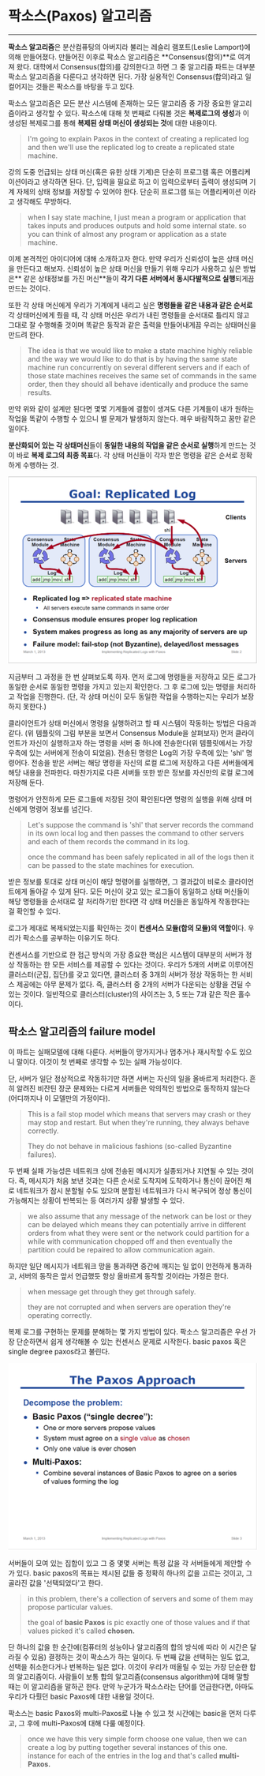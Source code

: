 # 팍소스\(Paxos\) 알고리즘

---

**팍소스 알고리즘**은 분산컴퓨팅의 아버지라 불리는 레슬리 램포트\(Leslie Lamport\)에 의해 만들어졌다. 만들어진 이후로 팍소스 알고리즘은 **Consensus\(합의\)**로 여겨져 왔다. 대학에서 Consensus\(합의\)를 강의한다고 하면 그 중 알고리즘 파트는 대부분 팍소스 알고리즘을 다룬다고 생각하면 된다. 가장 실용적인 Consensus\(합의\)라고 일컬어지는 것들은 팍소스를 바탕을 두고 있다.

팍소스 알고리즘은 모든 분산 시스템에 존재하는 모든 알고리즘 중 가장 중요한 알고리즘이라고 생각할 수 있다. 팍소스에 대해 첫 번째로 다뤄볼 것은 **복제로그의 생성**과 이 생성된 복제로그를 통해 **복제된 상태 머신이 생성되는 것**에 대한 내용이다.

> I'm going to explain Paxos in the context of creating a replicated log and then we'll use the replicated log to create a replicated state machine.

강의 도중 언급되는 상태 머신\(혹은 유한 상태 기계\)은 단순히 프로그램 혹은 어플리케이션이라고 생각하면 된다. 단, 입력을 필요로 하고 이 입력으로부터 출력이 생성되며 기계 자체의 상태 정보를 저장할 수 있어야 한다. 단순히 프로그램 또는 어플리케이션 이라고 생각해도 무방하다.

> when I say state machine, I just mean a program or application that takes inputs and produces outputs and hold some internal state. so you can think of almost any program or application as a state machine.

이제 본격적인 아이디어에 대해 소개하고자 한다. 만약 우리가 신뢰성이 높은 상태 머신을 만든다고 해보자. 신뢰성이 높은 상태 머신을 만들기 위해 우리가 사용하고 싶은 방법은** 같은 상태정보를 가진 머신**들이 **각기 다른 서버에서 동시다발적으로 실행**되게끔 만드는 것이다.

또한 각 상태 머신에게 우리가 기계에게 내리고 싶은 **명령들을 같은 내용과 같은 순서로** 각 상태머신에게 줬을 때, 각 상태 머신은 우리가 내린 명령들을 순서대로 틀리지 않고 그대로 잘 수행해줄 것이며 똑같은 동작과 같은 출력을 만들어내게끔 우리는 상태머신을 만드려 한다.

> The idea is that we would like to make a state machine highly reliable and the way we would like to do that is by having the same state machine run concurrently on several different servers and if each of those state machines receives the same set of commands in the same order, then they should all behave identically and produce the same results.

만약 위와 같이 설계만 된다면 몇몇 기계들에 결함이 생겨도 다른 기계들이 내가 원하는 작업을 똑같이 수행할 수 있으니 별 문제가 발생하지 않는다. 매우 바람직하고 꿈만 같은 일이다.

**분산화되어 있는 각 상태머신**들이 **동일한 내용의 작업을 같은 순서로 실행**하게 만드는 것이 바로 **복제 로그의 최종 목표**다. 각 상태 머신들이 각자 받은 명령을 같은 순서로 정확하게 수행하는 것.

![](/assets/0.PNG)

지금부터 그 과정을 한 번 살펴보도록 하자. 먼저 로그에 명령들을 저장하고 모든 로그가 동일한 순서로 동일한 명령을 가지고 있는지 확인한다. 그 후  로그에 있는 명령을 처리하고 작업을 진행한다. \(단, 각 상태 머신이 모두 동일한 작업을 수행하는지는 우리가 보장하지 못한다.\)

클라이언트가 상태 머신에서 명령을 실행하려고 할 때 시스템이 작동하는 방법은 다음과 같다. \(위 템플릿의 그림 부분을 보면서 Consensus Module을 살펴보자\) 먼저 클라이언트가 자신이 실행하고자 하는 명령을 서버 중 하나에 전송한다\(위 템플릿에서는 가장 우측에 있는 서버에게 전송이 되었음\). 전송된 명령은 Log의 가장 우측에 있는 'shl' 명령어다. 전송을 받은 서버는 해당 명령을 자신의 로컬 로그에 저장하고 다른 서버들에게 해당 내용을 전파한다. 마찬가지로 다른 서버들 또한 받은 정보를 자신만의 로컬 로그에 저장해 둔다.

명령어가 안전하게 모든 로그들에 저장된 것이 확인된다면 명령의 실행을 위해 상태 머신에게 명령어 정보를 넘긴다.

> Let's suppose the command is 'shl' that server records the command in its own local log and then passes the command to other servers and each of them records the command in its log.
>
> once the command has been safely replicated in all of the logs then it can be passed to the state machines for execution.

받은 정보를 토대로 상태 머신이 해당 명령어를 실행하면, 그 결과값이 비로소 클라이언트에게 돌아갈 수 있게 된다. 모든 머신이 갖고 있는 로그들이 동일하고 상태 머신들이 해당 명령들을 순서대로 잘 처리하기만 한다면 각 상태 머신들은 동일하게 작동한다는 걸 확인할 수 있다.

로그가 제대로 복제되었는지를 확인하는 것이 **컨센서스 모듈\(합의 모듈\)의 역할이**다. 우리가 팍소스를 공부하는 이유기도 하다.

컨센서스를 기반으로 한 접근 방식의 가장 중요한 핵심은 시스템이 대부분의 서버가 정상 작동하는 한 모든 서비스를 제공할 수 있다는 것이다. 우리가 5개의 서버로 이루어진  클러스터\(군집, 집단\)를 갖고 있다면, 클러스터 중 3개의 서버가 정상 작동하는 한 서비스 제공에는 아무 문제가 없다. 즉, 클러스터 중 2개의 서버가 다운되는 상황을 견딜 수 있는 것이다. 일반적으로 클러스터\(cluster\)의 사이즈는 3, 5 또는 7과 같은 작은 홀수이다.

## 팍소스 알고리즘의 failure model

이 파트는 실패모델에 대해 다룬다. 서버들이 망가지거나 멈추거나 재시작할 수도 있으니 말이다. 이것이 첫 번째로 생각할 수 있는 실패 가능성이다.

단, 서버가 일단 정상적으로 작동하기만 하면 서버는 자신의 일을 올바르게 처리한다. 흔히 알려진 비잔틴 장군 문제와는 다르게 서버들은 악의적인 방법으로 동작하지 않는다\(어디까지나 이 모델만의 가정이다\).

> This is a fail stop model which means that servers may crash or they may stop and restart. But when they're running, they always behave correctly.
>
> They do not behave in malicious fashions \(so-called Byzantine failures\).

두 번째 실패 가능성은 네트워크 상에 전송된 메시지가 실종되거나 지연될 수 있는 것이다. 즉, 메시지가 처음 보낸 것과는 다른 순서로 도착지에 도착하거나 통신이 끊어진 채로 네트워크가 잠시 분할될 수도 있으며 분할된 네트워크가 다시 복구되어 정상 통신이 가능해지는 상황이 반복되는 등 여러가지 상황 발생할 수 있다.

> we also assume that any message of the network can be lost or they can be delayed which means they can potentially arrive in different orders from what they were sent or the network could partition for a while with communication chopped off and then eventually the partition could be repaired to allow communication again.

하지만 일단 메시지가 네트워크 망을 통과하면 중간에 깨지는 일 없이 안전하게 통과하고, 서버의 동작은 앞서 언급했듯 항상 올바르게 동작할 것이라는 가정은 한다.

> when message get through they get through safely.
>
> they are not corrupted and when servers are operation they're operating correctly.

복제 로그를 구현하는 문제를 분해하는 몇 가지 방법이 있다. 팍소스 알고리즘은 우선 가장 단순하면서 쉽게 생각해볼 수 있는 컨센서스 문제로 시작한다. basic paxos 혹은 single degree paxos라고 불린다.

![](/assets/1.PNG)

서버들이 모여 있는 집합이 있고 그 중 몇몇 서버는 특정 값을 각 서버들에게 제안할 수가 있다. basic paxos의 목표는 제시된 값들 중 정확히 하나의 값을 고르는 것이고, 그 골라진 값을 '선택되었다'고 한다.

> in this problem, there's a collection of servers and some of them may propose particular values.
>
> the goal of **basic Paxos** is pic exactly one of those values and if that values picked it's called **chosen.**

단 하나의 값을 한 순간에\(컴퓨터의 성능이나 알고리즘의 합의 방식에 따라 이 시간은 달라질 수 있음\) 결정하는 것이 팍소스가 하는 일이다. 두 번째 값을 선택하는 일도 없고, 선택을 취소한다거나 번복하는 일은 없다. 이것이 우리가 떠올릴 수 있는 가장 단순한 합의 알고리즘이다. 사람들이 보통 합의 알고리즘\(consensus algorithm\)에 대해 말할 때는 이 알고리즘을 말하곤 한다. 만약 누군가가 팍소스라는 단어를  언급한다면, 아마도 우리가 다뤘던 basic Paxos에 대한 내용일 것이다.

팍소스는 basic Paxos와 multi-Paxos로 나눌 수 있고 첫 시간에는 basic을 먼저 다루고, 그 후에 multi-Paxos에 대해 다룰 예정이다.

> once  we have this very simple form choose one value, then we can create a log by putting together several instances of this one. instance for each of the entries in the log and that's called **multi-Paxos.**



